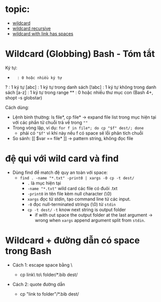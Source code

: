 # topic:
- [wildcard](#wildcard-globbing-bash---tóm-tắt)
- [wildcard recursive](#đệ-qui-với-wild-card-và-find)
- [wildcard with link has spaces](#wildcard--đường-dẫn-có-space-trong-bash)

# Wildcard (Globbing) Bash - Tóm tắt
Ký tự:
*       : 0 hoặc nhiều ký tự
?       : 1 ký tự
[abc]   : 1 ký tự trong danh sách
[!abc]  : 1 ký tự không trong danh sách
[a-z]   : 1 ký tự trong range
**      : 0 hoặc nhiều thư mục con (Bash 4+, shopt -s globstar)

Cách dùng:
- Lệnh bình thường: ls file*, cp file* → expand file list trong mục hiện tại với các phần tử  chuỗi trả về trong `""`
- Trong vòng lặp, ví dụ: ` for f in file*; do cp "$f" dest/; done `
  - phải có `"$f"` vì khi này nếu f có space sẽ lỗi phân tích chuỗi
- So sánh: [[ $var == file* ]] → pattern string, không đọc file

# đệ qui với wild card và find
- Dùng find để match đệ quy an toàn với space:
  - `find . -name "*.txt" -print0 | xargs -0 cp -t dest/`
    - `.` là mục hiện tại
    - `-name "*.txt"` wild card các file có đuôi .txt
    - `-print0` in tên file kèm null character (\0)
    - `xargs` đọc từ stdin, tạo command line từ các input.
    - `-0` đọc null-terminated strings (\0) từ `stdin`
    - `cp -t dest/` `-t` know next string is output folder
      - if with out space the output folder at the last argument -> wrong when `xargs` append argument split from `stdin`.

# Wildcard + đường dẫn có space trong Bash

- Cách 1: escape space bằng \
  - cp link\ to\ folder/*.bib dest/

- Cách 2: quote đường dẫn
  - cp "link to folder"/*.bib dest/

